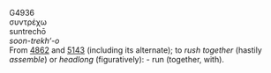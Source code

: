 <body>
  <p>G4936<br>  συντρέχω  <br> suntrechō  <br><i>soon-trekh‘-o </i><br>From <a href="g4862.htm">4862</a> and <a href="g5143.htm">5143</a> (including its alternate); to <i>rush</i> <i>together</i> (hastily <i>assemble</i>) or <i>headlong</i> (figuratively): - run (together, with).<br></p>
 </body>